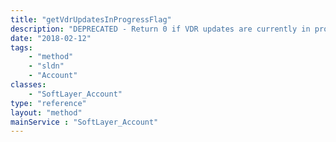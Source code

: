 ```yaml
---
title: "getVdrUpdatesInProgressFlag"
description: "DEPRECATED - Return 0 if VDR updates are currently in progress on this account otherwise 1."
date: "2018-02-12"
tags:
    - "method"
    - "sldn"
    - "Account"
classes:
    - "SoftLayer_Account"
type: "reference"
layout: "method"
mainService : "SoftLayer_Account"
---
```

